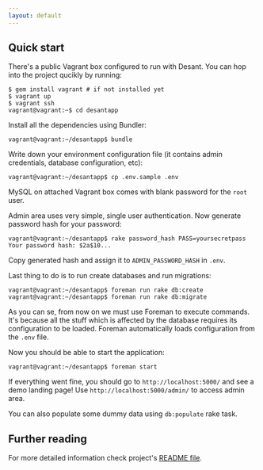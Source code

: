 ```yaml
---
layout: default
---
```


## Quick start

There's a public Vagrant box configured to run with Desant. You can hop
into the project qucikly by running:

    $ gem install vagrant # if not installed yet
    $ vagrant up
    $ vagrant ssh
    vagrant@vagrant:~$ cd desantapp

Install all the dependencies using Bundler:

    vagrant@vagrant:~/desantapp$ bundle

Write down your environment configuration file (it contains admin credentials,
database configuration, etc):

    vagrant@vagrant:~/desantapp$ cp .env.sample .env

MySQL on attached Vagrant box comes with blank password for the `root` user.

Admin area uses very simple, single user authentication. Now generate
password hash for your password:

    vagrant@vagrant:~/desantapp$ rake password_hash PASS=yoursecretpass
    Your password hash: $2a$10...

Copy generated hash and assign it to `ADMIN_PASSWORD_HASH` in `.env`.

Last thing to do is to run create databases and run migrations: 

    vagrant@vagrant:~/desantapp$ foreman run rake db:create
    vagrant@vagrant:~/desantapp$ foreman run rake db:migrate

As you can se, from now on we must use Foreman to execute commands.
It's because all the stuff which is affected by the database requires 
its configuration to be loaded. Foreman automatically loads configuration 
from the `.env` file.

Now you should be able to start the application:

    vagrant@vagrant:~/desantapp$ foreman start

If everything went fine, you should go to `http://localhost:5000/` and see
a demo landing page! Use `http://localhost:5000/admin/` to access admin
area.

You can also populate some dummy data using `db:populate` rake task.

## Further reading

For more detailed information check project's [README file](https://github.com/nu7hatch/desantapp).
